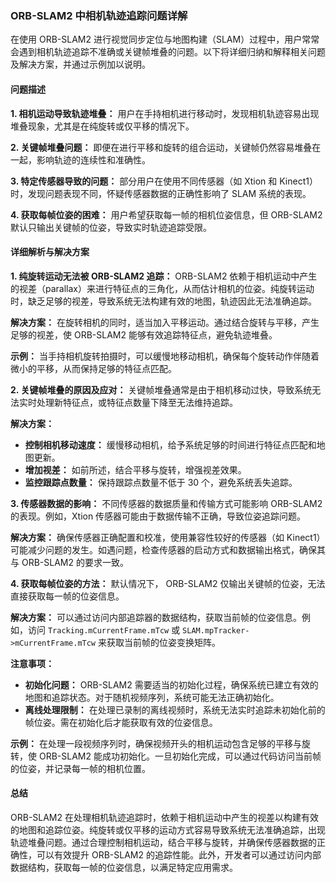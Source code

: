 ### ORB-SLAM2 中相机轨迹追踪问题详解

在使用 ORB-SLAM2 进行视觉同步定位与地图构建（SLAM）过程中，用户常常会遇到相机轨迹追踪不准确或关键帧堆叠的问题。以下将详细归纳和解释相关问题及解决方案，并通过示例加以说明。

#### 问题描述

**1. 相机运动导致轨迹堆叠：**
用户在手持相机进行移动时，发现相机轨迹容易出现堆叠现象，尤其是在纯旋转或仅平移的情况下。

**2. 关键帧堆叠问题：**
即便在进行平移和旋转的组合运动，关键帧仍然容易堆叠在一起，影响轨迹的连续性和准确性。

**3. 特定传感器导致的问题：**
部分用户在使用不同传感器（如 Xtion 和 Kinect1）时，发现问题表现不同，怀疑传感器数据的正确性影响了 SLAM 系统的表现。

**4. 获取每帧位姿的困难：**
用户希望获取每一帧的相机位姿信息，但 ORB-SLAM2 默认只输出关键帧的位姿，导致实时轨迹追踪受限。

#### 详细解析与解决方案

**1. 纯旋转运动无法被 ORB-SLAM2 追踪：**
ORB-SLAM2 依赖于相机运动中产生的视差（parallax）来进行特征点的三角化，从而估计相机的位姿。纯旋转运动时，缺乏足够的视差，导致系统无法构建有效的地图，轨迹因此无法准确追踪。

**解决方案：**
在旋转相机的同时，适当加入平移运动。通过结合旋转与平移，产生足够的视差，使 ORB-SLAM2 能够有效追踪特征点，避免轨迹堆叠。

**示例：**
当手持相机旋转拍摄时，可以缓慢地移动相机，确保每个旋转动作伴随着微小的平移，从而保持足够的特征点匹配。

**2. 关键帧堆叠的原因及应对：**
关键帧堆叠通常是由于相机移动过快，导致系统无法实时处理新特征点，或特征点数量下降至无法维持追踪。

**解决方案：**
- **控制相机移动速度：** 缓慢移动相机，给予系统足够的时间进行特征点匹配和地图更新。
- **增加视差：** 如前所述，结合平移与旋转，增强视差效果。
- **监控跟踪点数量：** 保持跟踪点数量不低于 30 个，避免系统丢失追踪。

**3. 传感器数据的影响：**
不同传感器的数据质量和传输方式可能影响 ORB-SLAM2 的表现。例如，Xtion 传感器可能由于数据传输不正确，导致位姿追踪问题。

**解决方案：**
确保传感器正确配置和校准，使用兼容性较好的传感器（如 Kinect1）可能减少问题的发生。如遇问题，检查传感器的启动方式和数据输出格式，确保其与 ORB-SLAM2 的要求一致。

**4. 获取每帧位姿的方法：**
默认情况下， ORB-SLAM2 仅输出关键帧的位姿，无法直接获取每一帧的位姿信息。

**解决方案：**
可以通过访问内部追踪器的数据结构，获取当前帧的位姿信息。例如，访问 `Tracking.mCurrentFrame.mTcw` 或 `SLAM.mpTracker->mCurrentFrame.mTcw` 来获取当前帧的位姿变换矩阵。

**注意事项：**
- **初始化问题：** ORB-SLAM2 需要适当的初始化过程，确保系统已建立有效的地图和追踪状态。对于随机视频序列，系统可能无法正确初始化。
- **离线处理限制：** 在处理已录制的离线视频时，系统无法实时追踪未初始化前的帧位姿。需在初始化后才能获取有效的位姿信息。

**示例：**
在处理一段视频序列时，确保视频开头的相机运动包含足够的平移与旋转，使 ORB-SLAM2 能成功初始化。一旦初始化完成，可以通过代码访问当前帧的位姿，并记录每一帧的相机位置。

#### 总结

ORB-SLAM2 在处理相机轨迹追踪时，依赖于相机运动中产生的视差以构建有效的地图和追踪位姿。纯旋转或仅平移的运动方式容易导致系统无法准确追踪，出现轨迹堆叠问题。通过合理控制相机运动，结合平移与旋转，并确保传感器数据的正确性，可以有效提升 ORB-SLAM2 的追踪性能。此外，开发者可以通过访问内部数据结构，获取每一帧的位姿信息，以满足特定应用需求。